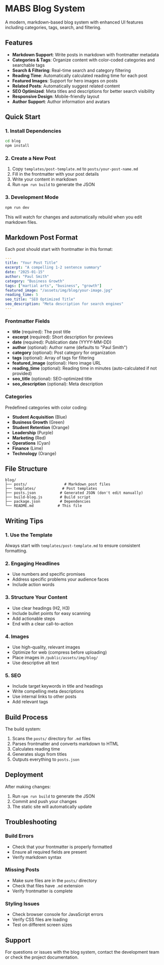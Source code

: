 # MABS Blog System

A modern, markdown-based blog system with enhanced UI features including categories, tags, search, and filtering.

## Features

- **Markdown Support**: Write posts in markdown with frontmatter metadata
- **Categories & Tags**: Organize content with color-coded categories and searchable tags
- **Search & Filtering**: Real-time search and category filtering
- **Reading Time**: Automatically calculated reading time for each post
- **Featured Images**: Support for hero images on posts
- **Related Posts**: Automatically suggest related content
- **SEO Optimized**: Meta titles and descriptions for better search visibility
- **Responsive Design**: Mobile-friendly layout
- **Author Support**: Author information and avatars

## Quick Start

### 1. Install Dependencies
```bash
cd blog
npm install
```

### 2. Create a New Post
1. Copy `templates/post-template.md` to `posts/your-post-name.md`
2. Fill in the frontmatter with your post details
3. Write your content in markdown
4. Run `npm run build` to generate the JSON

### 3. Development Mode
```bash
npm run dev
```
This will watch for changes and automatically rebuild when you edit markdown files.

## Markdown Post Format

Each post should start with frontmatter in this format:

```yaml
---
title: "Your Post Title"
excerpt: "A compelling 1-2 sentence summary"
date: "2025-01-15"
author: "Paul Smith"
category: "Business Growth"
tags: ["martial arts", "business", "growth"]
featured_image: "/assets/img/blog/your-image.jpg"
reading_time: 5
seo_title: "SEO Optimized Title"
seo_description: "Meta description for search engines"
---
```

### Frontmatter Fields

- **title** (required): The post title
- **excerpt** (required): Short description for previews
- **date** (required): Publication date (YYYY-MM-DD)
- **author** (optional): Author name (defaults to "Paul Smith")
- **category** (optional): Post category for organization
- **tags** (optional): Array of tags for filtering
- **featured_image** (optional): Hero image URL
- **reading_time** (optional): Reading time in minutes (auto-calculated if not provided)
- **seo_title** (optional): SEO-optimized title
- **seo_description** (optional): Meta description

### Categories

Predefined categories with color coding:
- **Student Acquisition** (Blue)
- **Business Growth** (Green)
- **Student Retention** (Orange)
- **Leadership** (Purple)
- **Marketing** (Red)
- **Operations** (Cyan)
- **Finance** (Lime)
- **Technology** (Orange)

## File Structure

```
blog/
├── posts/                 # Markdown post files
├── templates/            # Post templates
├── posts.json           # Generated JSON (don't edit manually)
├── build-blog.js        # Build script
├── package.json         # Dependencies
└── README.md           # This file
```

## Writing Tips

### 1. Use the Template
Always start with `templates/post-template.md` to ensure consistent formatting.

### 2. Engaging Headlines
- Use numbers and specific promises
- Address specific problems your audience faces
- Include action words

### 3. Structure Your Content
- Use clear headings (H2, H3)
- Include bullet points for easy scanning
- Add actionable steps
- End with a clear call-to-action

### 4. Images
- Use high-quality, relevant images
- Optimize for web (compress before uploading)
- Place images in `/public/assets/img/blog/`
- Use descriptive alt text

### 5. SEO
- Include target keywords in title and headings
- Write compelling meta descriptions
- Use internal links to other posts
- Add relevant tags

## Build Process

The build system:
1. Scans the `posts/` directory for `.md` files
2. Parses frontmatter and converts markdown to HTML
3. Calculates reading time
4. Generates slugs from titles
5. Outputs everything to `posts.json`

## Deployment

After making changes:
1. Run `npm run build` to generate the JSON
2. Commit and push your changes
3. The static site will automatically update

## Troubleshooting

### Build Errors
- Check that your frontmatter is properly formatted
- Ensure all required fields are present
- Verify markdown syntax

### Missing Posts
- Make sure files are in the `posts/` directory
- Check that files have `.md` extension
- Verify frontmatter is complete

### Styling Issues
- Check browser console for JavaScript errors
- Verify CSS files are loading
- Test on different screen sizes

## Support

For questions or issues with the blog system, contact the development team or check the project documentation.

